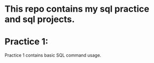 # This repo contains my sql practice and sql projects.

# Practice 1:
Practice 1 contains basic SQL command usage.